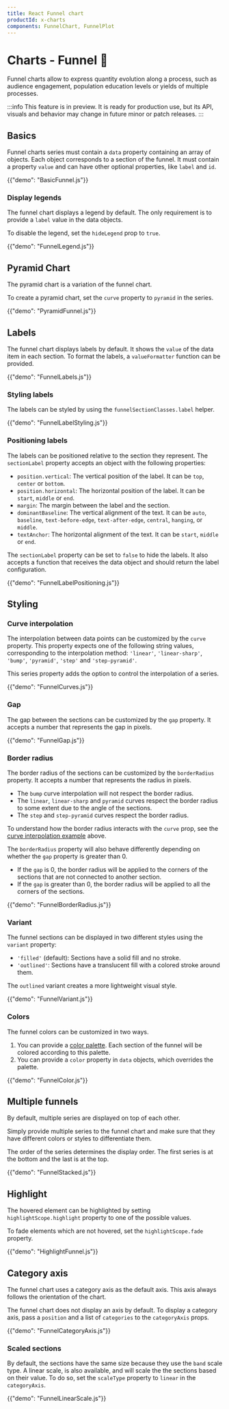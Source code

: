 ```yaml
---
title: React Funnel chart
productId: x-charts
components: FunnelChart, FunnelPlot
---
```


# Charts - Funnel [<span class="plan-pro"></span>](/x/introduction/licensing/#pro-plan 'Pro plan')🧪

<p class="description">Funnel charts allow to express quantity evolution along a process, such as audience engagement, population education levels or yields of multiple processes.</p>

:::info
This feature is in preview. It is ready for production use, but its API, visuals and behavior may change in future minor or patch releases.
:::

## Basics

Funnel charts series must contain a `data` property containing an array of objects.
Each object corresponds to a section of the funnel.
It must contain a property `value` and can have other optional properties, like `label` and `id`.

{{"demo": "BasicFunnel.js"}}

### Display legends

The funnel chart displays a legend by default.
The only requirement is to provide a `label` value in the data objects.

To disable the legend, set the `hideLegend` prop to `true`.

{{"demo": "FunnelLegend.js"}}

## Pyramid Chart

The pyramid chart is a variation of the funnel chart.

To create a pyramid chart, set the `curve` property to `pyramid` in the series.

{{"demo": "PyramidFunnel.js"}}

## Labels

The funnel chart displays labels by default.
It shows the `value` of the data item in each section.
To format the labels, a `valueFormatter` function can be provided.

{{"demo": "FunnelLabels.js"}}

### Styling labels

The labels can be styled by using the `funnelSectionClasses.label` helper.

{{"demo": "FunnelLabelStyling.js"}}

### Positioning labels

The labels can be positioned relative to the section they represent.
The `sectionLabel` property accepts an object with the following properties:

- `position.vertical`: The vertical position of the label. It can be `top`, `center` or `bottom`.
- `position.horizontal`: The horizontal position of the label. It can be `start`, `middle` or `end`.
- `margin`: The margin between the label and the section.
- `dominantBaseline`: The vertical alignment of the text. It can be `auto`, `baseline`, `text-before-edge`, `text-after-edge`, `central`, `hanging`, or `middle`.
- `textAnchor`: The horizontal alignment of the text. It can be `start`, `middle` or `end`.

The `sectionLabel` property can be set to `false` to hide the labels.
It also accepts a function that receives the data object and should return the label configuration.

{{"demo": "FunnelLabelPositioning.js"}}

## Styling

### Curve interpolation

The interpolation between data points can be customized by the `curve` property.
This property expects one of the following string values, corresponding to the interpolation method: `'linear'`, `'linear-sharp'`, `'bump'`, `'pyramid'`, `'step'` and `'step-pyramid'`.

This series property adds the option to control the interpolation of a series.

{{"demo": "FunnelCurves.js"}}

### Gap

The gap between the sections can be customized by the `gap` property.
It accepts a number that represents the gap in pixels.

{{"demo": "FunnelGap.js"}}

### Border radius

The border radius of the sections can be customized by the `borderRadius` property.
It accepts a number that represents the radius in pixels.

- The `bump` curve interpolation will not respect the border radius.
- The `linear`, `linear-sharp` and `pyramid` curves respect the border radius to some extent due to the angle of the sections.
- The `step` and `step-pyramid` curves respect the border radius.

To understand how the border radius interacts with the `curve` prop, see the [curve interpolation example](/x/react-charts/funnel/#curve-interpolation) above.

The `borderRadius` property will also behave differently depending on whether the `gap` property is greater than 0.

- If the `gap` is 0, the border radius will be applied to the corners of the sections that are not connected to another section.
- If the `gap` is greater than 0, the border radius will be applied to all the corners of the sections.

{{"demo": "FunnelBorderRadius.js"}}

### Variant

The funnel sections can be displayed in two different styles using the `variant` property:

- `'filled'` (default): Sections have a solid fill and no stroke.
- `'outlined'`: Sections have a translucent fill with a colored stroke around them.

The `outlined` variant creates a more lightweight visual style.

{{"demo": "FunnelVariant.js"}}

### Colors

The funnel colors can be customized in two ways.

1. You can provide a [color palette](/x/react-charts/styling/#color-palette). Each section of the funnel will be colored according to this palette.
2. You can provide a `color` property in `data` objects, which overrides the palette.

{{"demo": "FunnelColor.js"}}

## Multiple funnels

By default, multiple series are displayed on top of each other.

Simply provide multiple series to the funnel chart and make sure that they have different colors or styles to differentiate them.

The order of the series determines the display order.
The first series is at the bottom and the last is at the top.

{{"demo": "FunnelStacked.js"}}

## Highlight

The hovered element can be highlighted by setting `highlightScope.highlight` property to one of the possible values.

To fade elements which are not hovered, set the `highlightScope.fade` property.

{{"demo": "HighlightFunnel.js"}}

## Category axis

The funnel chart uses a category axis as the default axis.
This axis always follows the orientation of the chart.

The funnel chart does not display an axis by default.
To display a category axis, pass a `position` and a list of `categories` to the `categoryAxis` props.

{{"demo": "FunnelCategoryAxis.js"}}

### Scaled sections

By default, the sections have the same size because they use the `band` scale type.
A linear scale, is also available, and will scale the the sections based on their value.
To do so, set the `scaleType` property to `linear` in the `categoryAxis`.

{{"demo": "FunnelLinearScale.js"}}
